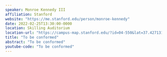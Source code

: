 ```yaml
---
speaker: Monroe Kennedy III
affiliation: Stanford
website: "https://me.stanford.edu/person/monroe-kennedy"
date: 2022-02-25T13:30:00-0000
location: Skilling Auditorium
location-url: "https://campus-map.stanford.edu/?id=04-550&lat=37.42713104&lng=-122.17284632&zoom=17&srch=Skilling%20Auditorium"
title: "To be conformed"
abstract: "To be conformed"
youtube-code: "To be conformed"
---
```

